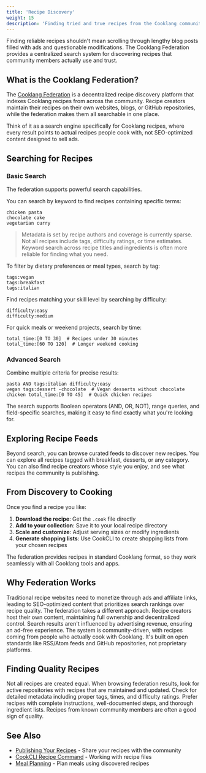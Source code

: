 ```yaml
---
title: 'Recipe Discovery'
weight: 15
description: 'Finding tried and true recipes from the Cooklang community'
---
```


Finding reliable recipes shouldn't mean scrolling through lengthy blog posts filled with ads and questionable modifications. The Cooklang Federation provides a centralized search system for discovering recipes that community members actually use and trust.

## What is the Cooklang Federation?

The [Cooklang Federation](https://recipes.cooklang.org) is a decentralized recipe discovery platform that indexes Cooklang recipes from across the community. Recipe creators maintain their recipes on their own websites, blogs, or GitHub repositories, while the federation makes them all searchable in one place.

Think of it as a search engine specifically for Cooklang recipes, where every result points to actual recipes people cook with, not SEO-optimized content designed to sell ads.

## Searching for Recipes

### Basic Search

The federation supports powerful search capabilities.

You can search by keyword to find recipes containing specific terms:
```
chicken pasta
chocolate cake
vegetarian curry
```

> Metadata is set by recipe authors and coverage is currently sparse. Not all recipes include tags, difficulty ratings, or time estimates. Keyword search across recipe titles and ingredients is often more reliable for finding what you need.

To filter by dietary preferences or meal types, search by tag:
```
tags:vegan
tags:breakfast
tags:italian
```

Find recipes matching your skill level by searching by difficulty:
```
difficulty:easy
difficulty:medium
```

For quick meals or weekend projects, search by time:
```
total_time:[0 TO 30]  # Recipes under 30 minutes
total_time:[60 TO 120]  # Longer weekend cooking
```

### Advanced Search

Combine multiple criteria for precise results:

```
pasta AND tags:italian difficulty:easy
vegan tags:dessert -chocolate  # Vegan desserts without chocolate
chicken total_time:[0 TO 45]  # Quick chicken recipes
```

The search supports Boolean operators (AND, OR, NOT), range queries, and field-specific searches, making it easy to find exactly what you're looking for.

## Exploring Recipe Feeds

Beyond search, you can browse curated feeds to discover new recipes. You can explore all recipes tagged with breakfast, desserts, or any category. You can also find recipe creators whose style you enjoy, and see what recipes the community is publishing.

## From Discovery to Cooking

Once you find a recipe you like:

1. **Download the recipe**: Get the `.cook` file directly
2. **Add to your collection**: Save it to your local recipe directory
3. **Scale and customize**: Adjust serving sizes or modify ingredients
4. **Generate shopping lists**: Use CookCLI to create shopping lists from your chosen recipes

The federation provides recipes in standard Cooklang format, so they work seamlessly with all Cooklang tools and apps.

## Why Federation Works

Traditional recipe websites need to monetize through ads and affiliate links, leading to SEO-optimized content that prioritizes search rankings over recipe quality. The federation takes a different approach. Recipe creators host their own content, maintaining full ownership and decentralized control. Search results aren't influenced by advertising revenue, ensuring an ad-free experience. The system is community-driven, with recipes coming from people who actually cook with Cooklang. It's built on open standards like RSS/Atom feeds and GitHub repositories, not proprietary platforms.

## Finding Quality Recipes

Not all recipes are created equal. When browsing federation results, look for active repositories with recipes that are maintained and updated. Check for detailed metadata including proper tags, times, and difficulty ratings. Prefer recipes with complete instructions, well-documented steps, and thorough ingredient lists. Recipes from known community members are often a good sign of quality.

## See Also

- [Publishing Your Recipes](../publishing-recipes/) - Share your recipes with the community
- [CookCLI Recipe Command](/cli/commands/recipe/) - Working with recipe files
- [Meal Planning](../meal-planning/) - Plan meals using discovered recipes
